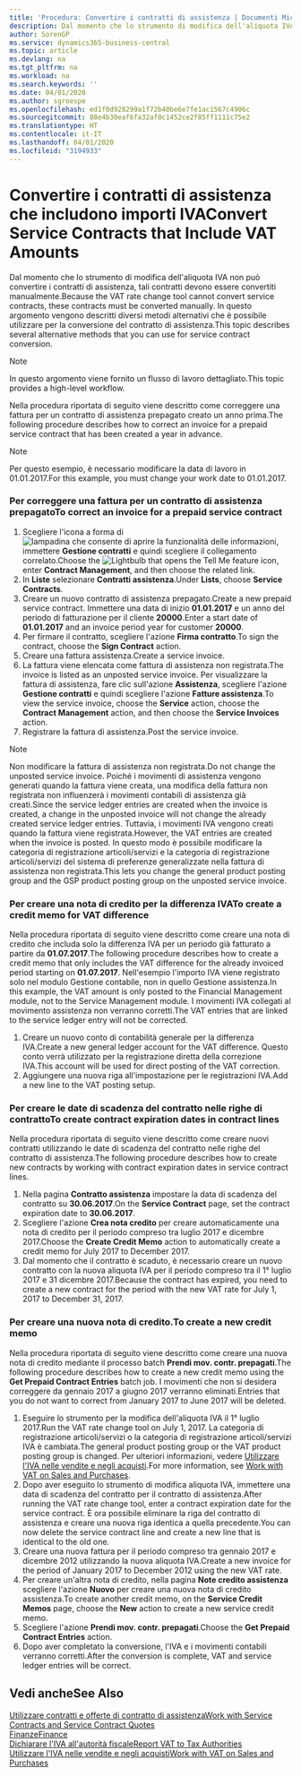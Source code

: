 ```yaml
---
title: 'Procedura: Convertire i contratti di assistenza | Documenti Microsoft'
description: Dal momento che lo strumento di modifica dell'aliquota IVA non può convertire i contratti di assistenza, tali contratti devono essere convertiti manualmente. In questo argomento vengono descritti diversi metodi alternativi che è possibile utilizzare per la conversione del contratto di assistenza.
author: SorenGP
ms.service: dynamics365-business-central
ms.topic: article
ms.devlang: na
ms.tgt_pltfrm: na
ms.workload: na
ms.search.keywords: ''
ms.date: 04/01/2020
ms.author: sgroespe
ms.openlocfilehash: ed1f0d928299a1f72b40be6e7fe1ac1567c4906c
ms.sourcegitcommit: 88e4b30eaf6fa32af0c1452ce2f85ff1111c75e2
ms.translationtype: HT
ms.contentlocale: it-IT
ms.lasthandoff: 04/01/2020
ms.locfileid: "3194933"
---
```

# <a name="convert-service-contracts-that-include-vat-amounts"></a><span data-ttu-id="a7f09-104">Convertire i contratti di assistenza che includono importi IVA</span><span class="sxs-lookup"><span data-stu-id="a7f09-104">Convert Service Contracts that Include VAT Amounts</span></span>
<span data-ttu-id="a7f09-105">Dal momento che lo strumento di modifica dell'aliquota IVA non può convertire i contratti di assistenza, tali contratti devono essere convertiti manualmente.</span><span class="sxs-lookup"><span data-stu-id="a7f09-105">Because the VAT rate change tool cannot convert service contracts, these contracts must be converted manually.</span></span> <span data-ttu-id="a7f09-106">In questo argomento vengono descritti diversi metodi alternativi che è possibile utilizzare per la conversione del contratto di assistenza.</span><span class="sxs-lookup"><span data-stu-id="a7f09-106">This topic describes several alternative methods that you can use for service contract conversion.</span></span>  

> [!NOTE]  
>  <span data-ttu-id="a7f09-107">In questo argomento viene fornito un flusso di lavoro dettagliato.</span><span class="sxs-lookup"><span data-stu-id="a7f09-107">This topic provides a high-level workflow.</span></span>  

 <span data-ttu-id="a7f09-108">Nella procedura riportata di seguito viene descritto come correggere una fattura per un contratto di assistenza prepagato creato un anno prima.</span><span class="sxs-lookup"><span data-stu-id="a7f09-108">The following procedure describes how to correct an invoice for a prepaid service contract that has been created a year in advance.</span></span>  

> [!NOTE]  
>  <span data-ttu-id="a7f09-109">Per questo esempio, è necessario modificare la data di lavoro in 01.01.2017.</span><span class="sxs-lookup"><span data-stu-id="a7f09-109">For this example, you must change your work date to 01.01.2017.</span></span>  

### <a name="to-correct-an-invoice-for-a-prepaid-service-contract"></a><span data-ttu-id="a7f09-110">Per correggere una fattura per un contratto di assistenza prepagato</span><span class="sxs-lookup"><span data-stu-id="a7f09-110">To correct an invoice for a prepaid service contract</span></span>  
1. <span data-ttu-id="a7f09-111">Scegliere l'icona a forma di ![lampadina che consente di aprire la funzionalità delle informazioni](media/ui-search/search_small.png "Informazioni sull'operazione che si desidera eseguire"), immettere **Gestione contratti** e quindi scegliere il collegamento correlato.</span><span class="sxs-lookup"><span data-stu-id="a7f09-111">Choose the ![Lightbulb that opens the Tell Me feature](media/ui-search/search_small.png "Tell me what you want to do") icon, enter **Contract Management**, and then choose the related link.</span></span>  
2. <span data-ttu-id="a7f09-112">In **Liste** selezionare **Contratti assistenza**.</span><span class="sxs-lookup"><span data-stu-id="a7f09-112">Under **Lists**, choose **Service Contracts**.</span></span>  
3. <span data-ttu-id="a7f09-113">Creare un nuovo contratto di assistenza prepagato.</span><span class="sxs-lookup"><span data-stu-id="a7f09-113">Create a new prepaid service contract.</span></span> <span data-ttu-id="a7f09-114">Immettere una data di inizio **01.01.2017** e un anno del periodo di fatturazione per il cliente **20000**.</span><span class="sxs-lookup"><span data-stu-id="a7f09-114">Enter a start date of **01.01.2017** and an invoice period year for customer **20000**.</span></span>  
4. <span data-ttu-id="a7f09-115">Per firmare il contratto, scegliere l'azione **Firma contratto**.</span><span class="sxs-lookup"><span data-stu-id="a7f09-115">To sign the contract, choose the **Sign Contract** action.</span></span>  
5. <span data-ttu-id="a7f09-116">Creare una fattura assistenza.</span><span class="sxs-lookup"><span data-stu-id="a7f09-116">Create a service invoice.</span></span>
6. <span data-ttu-id="a7f09-117">La fattura viene elencata come fattura di assistenza non registrata.</span><span class="sxs-lookup"><span data-stu-id="a7f09-117">The invoice is listed as an unposted service invoice.</span></span> <span data-ttu-id="a7f09-118">Per visualizzare la fattura di assistenza, fare clic sull'azione **Assistenza**, scegliere l'azione **Gestione contratti** e quindi scegliere l'azione **Fatture assistenza**.</span><span class="sxs-lookup"><span data-stu-id="a7f09-118">To view the service invoice, choose the **Service** action, choose the **Contract Management** action, and then choose the **Service Invoices** action.</span></span>  
7. <span data-ttu-id="a7f09-119">Registrare la fattura di assistenza.</span><span class="sxs-lookup"><span data-stu-id="a7f09-119">Post the service invoice.</span></span>  

> [!NOTE]  
>  <span data-ttu-id="a7f09-120">Non modificare la fattura di assistenza non registrata.</span><span class="sxs-lookup"><span data-stu-id="a7f09-120">Do not change the unposted service invoice.</span></span> <span data-ttu-id="a7f09-121">Poiché i movimenti di assistenza vengono generati quando la fattura viene creata, una modifica della fattura non registrata non influenzerà i movimenti contabili di assistenza già creati.</span><span class="sxs-lookup"><span data-stu-id="a7f09-121">Since the service ledger entries are created when the invoice is created, a change in the unposted invoice will not change the already created service ledger entries.</span></span> <span data-ttu-id="a7f09-122">Tuttavia, i movimenti IVA vengono creati quando la fattura viene registrata.</span><span class="sxs-lookup"><span data-stu-id="a7f09-122">However, the VAT entries are created when the invoice is posted.</span></span> <span data-ttu-id="a7f09-123">In questo modo è possibile modificare la categoria di registrazione articoli/servizi e la categoria di registrazione articoli/servizi del sistema di preferenze generalizzate nella fattura di assistenza non registrata.</span><span class="sxs-lookup"><span data-stu-id="a7f09-123">This lets you change the general product posting group and the GSP product posting group on the unposted service invoice.</span></span>  

### <a name="to-create-a-credit-memo-for-vat-difference"></a><span data-ttu-id="a7f09-124">Per creare una nota di credito per la differenza IVA</span><span class="sxs-lookup"><span data-stu-id="a7f09-124">To create a credit memo for VAT difference</span></span>  
<span data-ttu-id="a7f09-125">Nella procedura riportata di seguito viene descritto come creare una nota di credito che includa solo la differenza IVA per un periodo già fatturato a partire da **01.07.2017**.</span><span class="sxs-lookup"><span data-stu-id="a7f09-125">The following procedure describes how to create a credit memo that only includes the VAT difference for the already invoiced period starting on **01.07.2017**.</span></span> <span data-ttu-id="a7f09-126">Nell'esempio l'importo IVA viene registrato solo nel modulo Gestione contabile, non in quello Gestione assistenza.</span><span class="sxs-lookup"><span data-stu-id="a7f09-126">In this example, the VAT amount is only posted to the Financial Management module, not to the Service Management module.</span></span> <span data-ttu-id="a7f09-127">I movimenti IVA collegati al movimento assistenza non verranno corretti.</span><span class="sxs-lookup"><span data-stu-id="a7f09-127">The VAT entries that are linked to the service ledger entry will not be corrected.</span></span>  

1. <span data-ttu-id="a7f09-128">Creare un nuovo conto di contabilità generale per la differenza IVA.</span><span class="sxs-lookup"><span data-stu-id="a7f09-128">Create a new general ledger account for the VAT difference.</span></span> <span data-ttu-id="a7f09-129">Questo conto verrà utilizzato per la registrazione diretta della correzione IVA.</span><span class="sxs-lookup"><span data-stu-id="a7f09-129">This account will be used for direct posting of the VAT correction.</span></span>  
2. <span data-ttu-id="a7f09-130">Aggiungere una nuova riga all'impostazione per le registrazioni IVA.</span><span class="sxs-lookup"><span data-stu-id="a7f09-130">Add a new line to the VAT posting setup.</span></span>  

### <a name="to-create-contract-expiration-dates-in-contract-lines"></a><span data-ttu-id="a7f09-131">Per creare le date di scadenza del contratto nelle righe di contratto</span><span class="sxs-lookup"><span data-stu-id="a7f09-131">To create contract expiration dates in contract lines</span></span>  
<span data-ttu-id="a7f09-132">Nella procedura riportata di seguito viene descritto come creare nuovi contratti utilizzando le date di scadenza del contratto nelle righe del contratto di assistenza.</span><span class="sxs-lookup"><span data-stu-id="a7f09-132">The following procedure describes how to create new contracts by working with contract expiration dates in service contract lines.</span></span>  

1. <span data-ttu-id="a7f09-133">Nella pagina **Contratto assistenza** impostare la data di scadenza del contratto su **30.06.2017**.</span><span class="sxs-lookup"><span data-stu-id="a7f09-133">On the **Service Contract** page, set the contract expiration date to **30.06.2017**.</span></span>  
2. <span data-ttu-id="a7f09-134">Scegliere l'azione **Crea nota credito** per creare automaticamente una nota di credito per il periodo compreso tra luglio 2017 e dicembre 2017.</span><span class="sxs-lookup"><span data-stu-id="a7f09-134">Choose the **Create Credit Memo** action to automatically create a credit memo for July 2017 to December 2017.</span></span>  
3. <span data-ttu-id="a7f09-135">Dal momento che il contratto è scaduto, è necessario creare un nuovo contratto con la nuova aliquota IVA per il periodo compreso tra il 1° luglio 2017 e 31 dicembre 2017.</span><span class="sxs-lookup"><span data-stu-id="a7f09-135">Because the contract has expired, you need to create a new contract for the period with the new VAT rate for July 1, 2017 to December 31, 2017.</span></span>  

### <a name="to-create-a-new-credit-memo"></a><span data-ttu-id="a7f09-136">Per creare una nuova nota di credito.</span><span class="sxs-lookup"><span data-stu-id="a7f09-136">To create a new credit memo</span></span>  
<span data-ttu-id="a7f09-137">Nella procedura riportata di seguito viene descritto come creare una nuova nota di credito mediante il processo batch **Prendi mov. contr. prepagati**.</span><span class="sxs-lookup"><span data-stu-id="a7f09-137">The following procedure describes how to create a new credit memo using the **Get Prepaid Contract Entries** batch job.</span></span> <span data-ttu-id="a7f09-138">I movimenti che non si desidera correggere da gennaio 2017 a giugno 2017 verranno eliminati.</span><span class="sxs-lookup"><span data-stu-id="a7f09-138">Entries that you do not want to correct from January 2017 to June 2017 will be deleted.</span></span>  

1. <span data-ttu-id="a7f09-139">Eseguire lo strumento per la modifica dell'aliquota IVA il 1° luglio 2017.</span><span class="sxs-lookup"><span data-stu-id="a7f09-139">Run the VAT rate change tool on July 1, 2017.</span></span> <span data-ttu-id="a7f09-140">La categoria di registrazione articoli/servizi o la categoria di registrazione articoli/servizi IVA è cambiata.</span><span class="sxs-lookup"><span data-stu-id="a7f09-140">The general product posting group or the VAT product posting group is changed.</span></span> <span data-ttu-id="a7f09-141">Per ulteriori informazioni, vedere [Utilizzare l'IVA nelle vendite e negli acquisti](finance-work-with-vat.md).</span><span class="sxs-lookup"><span data-stu-id="a7f09-141">For more information, see [Work with VAT on Sales and Purchases](finance-work-with-vat.md).</span></span>  
2. <span data-ttu-id="a7f09-142">Dopo aver eseguito lo strumento di modifica aliquota IVA, immettere una data di scadenza del contratto per il contratto di assistenza.</span><span class="sxs-lookup"><span data-stu-id="a7f09-142">After running the VAT rate change tool, enter a contract expiration date for the service contract.</span></span> <span data-ttu-id="a7f09-143">È ora possibile eliminare la riga del contratto di assistenza e creare una nuova riga identica a quella precedente.</span><span class="sxs-lookup"><span data-stu-id="a7f09-143">You can now delete the service contract line and create a new line that is identical to the old one.</span></span>  
3. <span data-ttu-id="a7f09-144">Creare una nuova fattura per il periodo compreso tra gennaio 2017 e dicembre 2012 utilizzando la nuova aliquota IVA.</span><span class="sxs-lookup"><span data-stu-id="a7f09-144">Create a new invoice for the period of January 2017 to December 2012 using the new VAT rate.</span></span>  
4. <span data-ttu-id="a7f09-145">Per creare un'altra nota di credito, nella pagina **Note credito assistenza** scegliere l'azione **Nuovo** per creare una nuova nota di credito assistenza.</span><span class="sxs-lookup"><span data-stu-id="a7f09-145">To create another credit memo, on the **Service Credit Memos** page, choose the **New** action to create a new service credit memo.</span></span>  
5. <span data-ttu-id="a7f09-146">Scegliere l'azione **Prendi mov. contr. prepagati**.</span><span class="sxs-lookup"><span data-stu-id="a7f09-146">Choose the **Get Prepaid Contract Entries** action.</span></span>  
6. <span data-ttu-id="a7f09-147">Dopo aver completato la conversione, l'IVA e i movimenti contabili verranno corretti.</span><span class="sxs-lookup"><span data-stu-id="a7f09-147">After the conversion is complete, VAT and service ledger entries will be correct.</span></span>  

## <a name="see-also"></a><span data-ttu-id="a7f09-148">Vedi anche</span><span class="sxs-lookup"><span data-stu-id="a7f09-148">See Also</span></span>  
[<span data-ttu-id="a7f09-149">Utilizzare contratti e offerte di contratto di assistenza</span><span class="sxs-lookup"><span data-stu-id="a7f09-149">Work with Service Contracts and Service Contract Quotes</span></span>](service-how-to-create-service-contracts-and-service-contract-quotes.md)  
[<span data-ttu-id="a7f09-150">Finanze</span><span class="sxs-lookup"><span data-stu-id="a7f09-150">Finance</span></span>](finance.md)  
[<span data-ttu-id="a7f09-151">Dichiarare l'IVA all'autorità fiscale</span><span class="sxs-lookup"><span data-stu-id="a7f09-151">Report VAT to Tax Authorities</span></span>](finance-how-report-vat.md)  
[<span data-ttu-id="a7f09-152">Utilizzare l'IVA nelle vendite e negli acquisti</span><span class="sxs-lookup"><span data-stu-id="a7f09-152">Work with VAT on Sales and Purchases</span></span>](finance-work-with-vat.md)  
